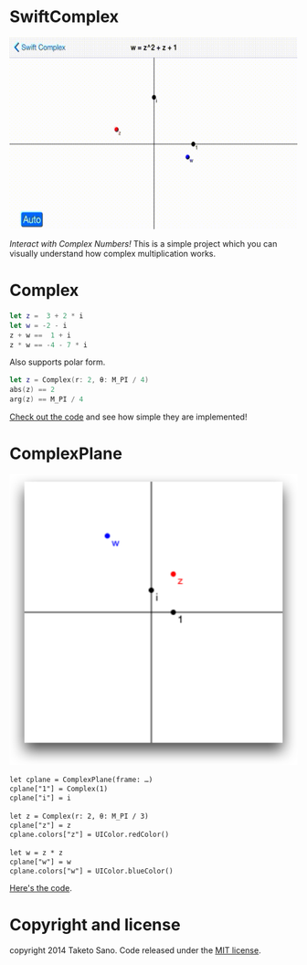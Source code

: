 SwiftComplex
============

![screenshot](./doc/screenshot.gif)

*Interact with Complex Numbers!* This is a simple project which you can visually understand how complex multiplication works.

# Complex

```swift
let z =  3 + 2 * i
let w = -2 - i
z + w ==  1 + i
z * w == -4 - 7 * i
```

Also supports polar form.

```swift
let z = Complex(r: 2, θ: M_PI / 4)
abs(z) == 2
arg(z) == M_PI / 4
```

[Check out the code](./SwiftComplex/Complex.swift) and see how simple they are implemented!

# ComplexPlane

![complex-plane](./doc/complex-plane.png)

```
let cplane = ComplexPlane(frame: …)
cplane["1"] = Complex(1)
cplane["i"] = i

let z = Complex(r: 2, θ: M_PI / 3)
cplane["z"] = z
cplane.colors["z"] = UIColor.redColor()

let w = z * z
cplane["w"] = w
cplane.colors["w"] = UIColor.blueColor()
```

[Here's the code](./SwiftComplex/ComplexPlane.swift).

# Copyright and license

copyright 2014 Taketo Sano. Code released under the [MIT license](LICENSE.md).
